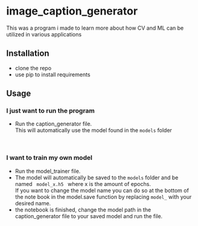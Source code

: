 # image_caption_generator

This was a program i made to learn more about how CV and ML can be utilized in various applications

<h2>Installation</h2>
<ul>
  <li>clone the repo</li>
  <li>use pip to install requirements</li>
</ul>

<h2>Usage</h2>

<h3>I just want to run the program</h3>
<ul>
  <li>
    Run the caption_generator file.<br>
    This will automatically use the model found in the <code>models</code> folder
  </li>
</ul>
<br>
<h3>I want to train my own model</h3>
<ul>
  <li>Run the model_trainer file.</li>
 <li> The model will automatically be saved to the <code>models</code> folder and be named <code> model_x.h5 </code> where x is the amount of epochs.<br>
  If you want to change the model name you can do so at the bottom of the note book in the model.save function by replacing <code>model_</code>
  with your desired name.</li>
  <li> the notebook is finished, change the model path in the caption_generator file to your saved model and run the file.</li>
</ul>

